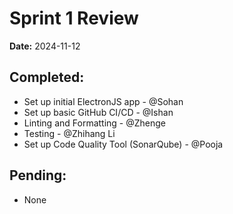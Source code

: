 # Sprint 1 Review
**Date:** 2024-11-12

## Completed:
- Set up initial ElectronJS app - @Sohan
- Set up basic GitHub CI/CD - @Ishan
- Linting and Formatting - @Zhenge
- Testing - @Zhihang Li
- Set up Code Quality Tool (SonarQube) - @Pooja

## Pending:
- None
